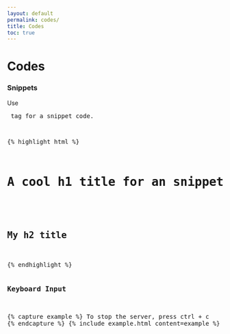 ```yaml
---
layout: default
permalink: codes/
title: Codes
toc: true
---
```

# Codes

### Snippets

Use **<pre>** tag for a snippet code.

{% highlight html %}
<h1>A cool h1 title for an snippet example...</h1>
<div class="example">
    <h2>My h2 title</h2>
</div>
{% endhighlight %}

### Keyboard Input

{% capture example %}
To stop the server, press <kbd>ctrl + c</kbd>
{% endcapture %}
{% include example.html content=example %}
